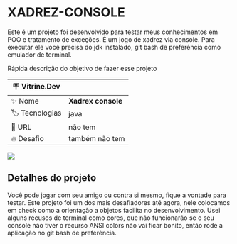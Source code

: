 
# XADREZ-CONSOLE
Este é um projeto foi desenvolvido para testar meus conhecimentos em POO e tratamento de exceções. É um jogo de xadrez via console. Para executar ele você precisa do jdk instalado, 
git bash de preferência como emulador de terminal.


Rápida descrição do objetivo de fazer esse projeto

| :placard: Vitrine.Dev |     |
| -------------  | --- |
| :sparkles: Nome        | **Xadrex console**
| :label: Tecnologias | java 
| :rocket: URL         | não tem
| :fire: Desafio     | também não tem

<!-- Inserir imagem com a #vitrinedev ao final do link -->
![](https://plus.diolinux.com.br/uploads/default/original/3X/5/7/57ffeed1f1421936f5cb4ddba651063db7f68d70.png?text=imagem+lindona+do+meu+projeto#vitrinedev)

## Detalhes do projeto

Você pode jogar com seu amigo ou contra si mesmo, fique a vontade para testar.
 Este projeto foi um dos mais desafiadores até agora, nele colocamos em check como a orientação a objetos facilita no desenvolvimento. 
 Usei alguns  recusos  de terminal como cores, que não funcionarão se o seu console
 não tiver o recurso ANSI colors não vai ficar bonito, então rode a aplicação no git bash de preferência.
  
